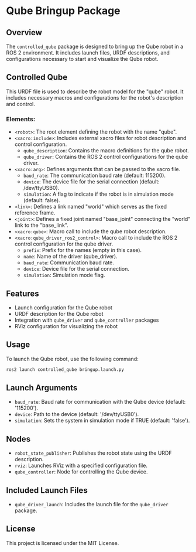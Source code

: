 # Qube Bringup Package

## Overview
The `controlled_qube` package is designed to bring up the Qube robot in a ROS 2 environment. It includes launch files, URDF descriptions, and configurations necessary to start and visualize the Qube robot.

## Controlled Qube

This URDF file is used to describe the robot model for the "qube" robot. It includes necessary macros and configurations for the robot's description and control.

### Elements:
- `<robot>`: The root element defining the robot with the name "qube".
- `<xacro:include>`: Includes external xacro files for robot description and control configuration.
  - `qube_description`: Contains the macro definitions for the qube robot.
  - `qube_driver`: Contains the ROS 2 control configurations for the qube driver.
- `<xacro:arg>`: Defines arguments that can be passed to the xacro file.
  - `baud_rate`: The communication baud rate (default: 115200).
  - `device`: The device file for the serial connection (default: /dev/ttyUSB0).
  - `simulation`: A flag to indicate if the robot is in simulation mode (default: false).
- `<link>`: Defines a link named "world" which serves as the fixed reference frame.
- `<joint>`: Defines a fixed joint named "base_joint" connecting the "world" link to the "base_link".
- `<xacro:qube>`: Macro call to include the qube robot description.
- `<xacro:qube_driver_ros2_control>`: Macro call to include the ROS 2 control configuration for the qube driver.
  - `prefix`: Prefix for the names (empty in this case).
  - `name`: Name of the driver (qube_driver).
  - `baud_rate`: Communication baud rate.
  - `device`: Device file for the serial connection.
  - `simulation`: Simulation mode flag.

## Features
- Launch configuration for the Qube robot
- URDF description for the Qube robot
- Integration with `qube_driver` and `qube_controller` packages
- RViz configuration for visualizing the robot

## Usage
To launch the Qube robot, use the following command:
```sh
ros2 launch controlled_qube bringup.launch.py
```

## Launch Arguments
- `baud_rate`: Baud rate for communication with the Qube device (default: '115200').
- `device`: Path to the device (default: '/dev/ttyUSB0').
- `simulation`: Sets the system in simulation mode if TRUE (default: 'false').

## Nodes
- `robot_state_publisher`: Publishes the robot state using the URDF description.
- `rviz`: Launches RViz with a specified configuration file.
- `qube_controller`: Node for controlling the Qube device.

## Included Launch Files
- `qube_driver_launch`: Includes the launch file for the `qube_driver` package.

## License
This project is licensed under the MIT License.